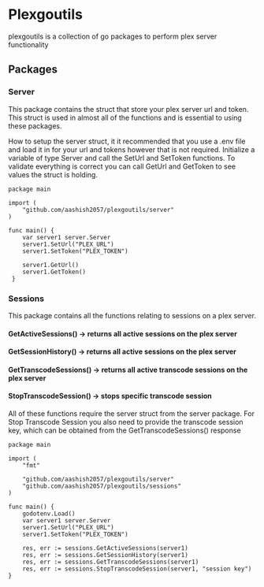 # Plexgoutils

plexgoutils is a collection of go packages to perform plex server functionality

## Packages

### Server

This package contains the struct that store your plex server url and token. This struct is used in almost all of the functions and is essential to using these packages.

How to setup the server struct, it it recommended that you use a .env file and load it in for your url and tokens however that is not required. Initialize a variable of type Server and call the SetUrl and SetToken functions. To validate everything is correct you can call GetUrl and GetToken to see values the struct is holding.

    package main

    import (
    	"github.com/aashish2057/plexgoutils/server"
    )

    func main() {
    	var server1 server.Server
    	server1.SetUrl("PLEX_URL")
    	server1.SetToken("PLEX_TOKEN")

    	server1.GetUrl()
    	server1.GetToken()
     }

### Sessions

This package contains all the functions relating to sessions on a plex server.

#### GetActiveSessions() -> returns all active sessions on the plex server

#### GetSessionHistory() -> returns all active sessions on the plex server

#### GetTranscodeSessions() -> returns all active transcode sessions on the plex server

#### StopTranscodeSession() -> stops specific transcode session

All of these functions require the server struct from the server package. For Stop Transcode Session you also need to provide the transcode session key, which can be obtained from the GetTranscodeSessions() response

    package main

    import (
    	"fmt"

    	"github.com/aashish2057/plexgoutils/server"
    	"github.com/aashish2057/plexgoutils/sessions"
    )

    func main() {
    	godotenv.Load()
    	var server1 server.Server
    	server1.SetUrl("PLEX_URL")
    	server1.SetToken("PLEX_TOKEN")

    	res, err := sessions.GetActiveSessions(server1)
    	res, err := sessions.GetSessionHistory(server1)
    	res, err := sessions.GetTranscodeSessions(server1)
    	res, err := sessions.StopTranscodeSession(server1, "session key")
    }
